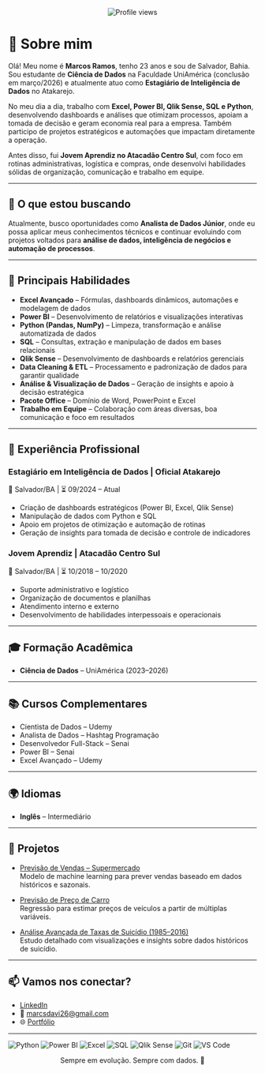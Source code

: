 <p align="center">
  <img src="https://komarev.com/ghpvc/?username=marcosramos26&color=0e75b6" alt="Profile views"/>
</p>

# 👋 Sobre mim

Olá! Meu nome é **Marcos Ramos**, tenho 23 anos e sou de Salvador, Bahia.  
Sou estudante de **Ciência de Dados** na Faculdade UniAmérica (conclusão em março/2026) e atualmente atuo como **Estagiário de Inteligência de Dados** no Atakarejo.

No meu dia a dia, trabalho com **Excel, Power BI, Qlik Sense, SQL e Python**, desenvolvendo dashboards e análises que otimizam processos, apoiam a tomada de decisão e geram economia real para a empresa. Também participo de projetos estratégicos e automações que impactam diretamente a operação.

Antes disso, fui **Jovem Aprendiz no Atacadão Centro Sul**, com foco em rotinas administrativas, logística e compras, onde desenvolvi habilidades sólidas de organização, comunicação e trabalho em equipe.

---

## 🚀 O que estou buscando

Atualmente, busco oportunidades como **Analista de Dados Júnior**, onde eu possa aplicar meus conhecimentos técnicos e continuar evoluindo com projetos voltados para **análise de dados, inteligência de negócios e automação de processos**.

---

## 🧠 Principais Habilidades

- **Excel Avançado** – Fórmulas, dashboards dinâmicos, automações e modelagem de dados  
- **Power BI** – Desenvolvimento de relatórios e visualizações interativas  
- **Python (Pandas, NumPy)** – Limpeza, transformação e análise automatizada de dados  
- **SQL** – Consultas, extração e manipulação de dados em bases relacionais  
- **Qlik Sense** – Desenvolvimento de dashboards e relatórios gerenciais  
- **Data Cleaning & ETL** – Processamento e padronização de dados para garantir qualidade  
- **Análise & Visualização de Dados** – Geração de insights e apoio à decisão estratégica  
- **Pacote Office** – Domínio de Word, PowerPoint e Excel  
- **Trabalho em Equipe** – Colaboração com áreas diversas, boa comunicação e foco em resultados

---

## 💼 Experiência Profissional

### Estagiário em Inteligência de Dados | Oficial Atakarejo  
📍 Salvador/BA | ⏳ 09/2024 – Atual  
- Criação de dashboards estratégicos (Power BI, Excel, Qlik Sense)  
- Manipulação de dados com Python e SQL  
- Apoio em projetos de otimização e automação de rotinas  
- Geração de insights para tomada de decisão e controle de indicadores

### Jovem Aprendiz | Atacadão Centro Sul  
📍 Salvador/BA | ⏳ 10/2018 – 10/2020  
- Suporte administrativo e logístico  
- Organização de documentos e planilhas  
- Atendimento interno e externo  
- Desenvolvimento de habilidades interpessoais e operacionais

---

## 🎓 Formação Acadêmica

- **Ciência de Dados** – UniAmérica (2023–2026)

---

## 📚 Cursos Complementares

- Cientista de Dados – Udemy  
- Analista de Dados – Hashtag Programação  
- Desenvolvedor Full-Stack – Senai  
- Power BI – Senai  
- Excel Avançado – Udemy

---

## 🌍 Idiomas

- **Inglês** – Intermediário

---

## 📂 Projetos

- [Previsão de Vendas – Supermercado](https://github.com/marcosramos26/Previs-o-Vendas-SuperMercado)  
  Modelo de machine learning para prever vendas baseado em dados históricos e sazonais.

- [Previsão de Preço de Carro](https://github.com/marcosramos26/ML-Previs-o_Pre-o_Carro)  
  Regressão para estimar preços de veículos a partir de múltiplas variáveis.

- [Análise Avançada de Taxas de Suicídio (1985–2016)](https://github.com/marcosramos26/Advanced-data-analysis-of-Suicide-Rates-Overview-1985-to-2016)  
  Estudo detalhado com visualizações e insights sobre dados históricos de suicídio.

---

## 📫 Vamos nos conectar?

- [LinkedIn](https://www.linkedin.com/in/marcosorreia/)  
- 📧 marcsdavi26@gmail.com  
- 🌐 [Portfólio](https://sites.google.com/view/marcoscorreia/projetos)

---

<p>
  <img src="https://img.shields.io/badge/Python-3670A0?style=flat-square&logo=python&logoColor=white" alt="Python"/>
  <img src="https://img.shields.io/badge/Power%20BI-F2C811?style=flat-square&logo=powerbi&logoColor=white" alt="Power BI"/>
  <img src="https://img.shields.io/badge/Excel-217346?style=flat-square&logo=microsoft-excel&logoColor=white" alt="Excel"/>
  <img src="https://img.shields.io/badge/SQL-4479A1?style=flat-square&logo=postgresql&logoColor=white" alt="SQL"/>
  <img src="https://img.shields.io/badge/QlikSense-0082D5?style=flat-square&logo=qlik&logoColor=white" alt="Qlik Sense"/>
  <img src="https://img.shields.io/badge/Git-F05032?style=flat-square&logo=git&logoColor=white" alt="Git"/>
  <img src="https://img.shields.io/badge/Visual%20Studio%20Code-007ACC?style=flat-square&logo=visualstudiocode&logoColor=white" alt="VS Code"/>
</p>

<p align="center">
  Sempre em evolução. Sempre com dados. 🚀
</p>

